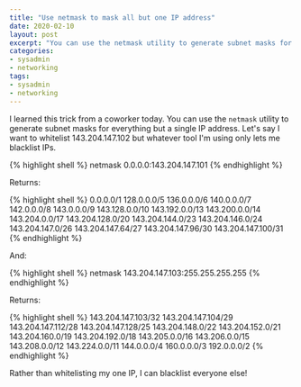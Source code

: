 ```yaml
---
title: "Use netmask to mask all but one IP address"
date: 2020-02-10
layout: post
excerpt: "You can use the netmask utility to generate subnet masks for everything but a single IP address."
categories: 
- sysadmin 
- networking
tags: 
- sysadmin 
- networking
---
```

I learned this trick from a coworker today. You can use the `netmask` utility to generate subnet masks for everything but a single IP address. Let's say I want to whitelist 143.204.147.102 but whatever tool I'm using only lets me blacklist IPs. 

{% highlight shell %}
netmask 0.0.0.0:143.204.147.101
{% endhighlight %}

Returns:

{% highlight shell %}
	0.0.0.0/1
      128.0.0.0/5
      136.0.0.0/6
      140.0.0.0/7
      142.0.0.0/8
      143.0.0.0/9
    143.128.0.0/10
    143.192.0.0/13
    143.200.0.0/14
    143.204.0.0/17
  143.204.128.0/20
  143.204.144.0/23
  143.204.146.0/24
  143.204.147.0/26
 143.204.147.64/27
 143.204.147.96/30
143.204.147.100/31
{% endhighlight %}

And:

{% highlight shell %}
netmask 143.204.147.103:255.255.255.255
{% endhighlight %}

Returns:

{% highlight shell %}
143.204.147.103/32
143.204.147.104/29
143.204.147.112/28
143.204.147.128/25
  143.204.148.0/22
  143.204.152.0/21
  143.204.160.0/19
  143.204.192.0/18
    143.205.0.0/16
    143.206.0.0/15
    143.208.0.0/12
    143.224.0.0/11
      144.0.0.0/4
      160.0.0.0/3
      192.0.0.0/2
{% endhighlight %}

Rather than whitelisting my one IP, I can blacklist everyone else!
